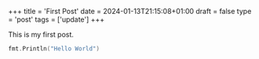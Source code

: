 +++
title = 'First Post'
date = 2024-01-13T21:15:08+01:00
draft = false
type = 'post'
tags = ['update']
+++

This is my first post.
```go
fmt.Println("Hello World")
```
